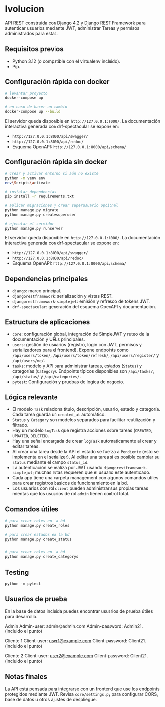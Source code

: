 Ivolucion
=================

API REST construida con Django 4.2 y Django REST Framework para autenticar usuarios mediante JWT, administrar Tareas y permisos administrados para estas.

Requisitos previos
------------------

- Python 3.12 (o compatible con el virtualenv incluido).
- Pip.

Configuración rápida con docker
--------------------

```bash
# levantar proyecto
docker-compose up

# en caso de hacer un cambio
docker-compose up --build
```

El servidor queda disponible en `http://127.0.0.1:8000/`. La documentación interactiva generada con drf-spectacular se expone en:

- `http://127.0.0.1:8000/api/swagger/`
- `http://127.0.0.1:8000/api/redoc/`
- Esquema OpenAPI: `http://127.0.0.1:8000/api/schema/`

Configuración rápida sin docker
--------------------

```bash
# crear y activar entorno si aún no existe
python -m venv env
env\Scripts\activate

# instalar dependencias
pip install -r requirements.txt

# aplicar migraciones y crear superusuario opcional
python manage.py migrate
python manage.py createsuperuser

# ejecutar el servidor
python manage.py runserver
```

El servidor queda disponible en `http://127.0.0.1:8000/`. La documentación interactiva generada con drf-spectacular se expone en:

- `http://127.0.0.1:8000/api/swagger/`
- `http://127.0.0.1:8000/api/redoc/`
- Esquema OpenAPI: `http://127.0.0.1:8000/api/schema/`



Dependencias principales
------------------------

- `django`: marco principal.
- `djangorestframework`: serialización y vistas REST.
- `djangorestframework-simplejwt`: emisión y refresco de tokens JWT.
- `drf-spectacular`: generación del esquema OpenAPI y documentación.

Estructura de aplicaciones
--------------------------

- `core`: configuración global, integración de SimpleJWT y ruteo de la documentación y URLs principales.
- `users`: gestión de usuarios (registro, login con JWT, permisos y serializadores para el frontend). Expone endpoints como `/api/users/token/`, `/api/users/token/refresh/`, `/api/users/register/` y `/api/users/me/`.
- `tasks`: modelo y API para administrar tareas, estados (`Status`) y categorías (`Category`). Endpoints típicos disponibles son `/api/tasks/`, `/api/status/` y `/api/categories/`.
- `pytest`: Configuración y pruebas de logica de negocio.

Lógica relevante
----------------

- El modelo `Task` relaciona título, descripción, usuario, estado y categoría. Cada tarea guarda un `created_at` automático.
- `Status` y `Category` son modelos separados para facilitar reutilización y filtrado.
- Hay un modelo `logTask` que registra acciones sobre tareas (`CREATED`, `UPDATED`, `DELETED`).
- Hay una señal encargada de crear `logTask` automaticamente al crear y editar tareas.
- Al crear una tarea desde la API el estado se fuerza a `Pendiente` (esto se implementa en el serializer). Al editar una tarea sí es posible cambiar su `status` mediante el campo `status_id`.
- La autenticación se realiza por JWT usando `djangorestframework-simplejwt`; muchas rutas requieren que el usuario esté autenticado.
- Cada app tiene una carpeta management con algunos comandos utiles para crear registros basicos de funcionamiento en la bd.
- Los usuarios con rol `client` pueden administrar sus propias tareas mientas que los usuarios de rol `admin` tienen control total.

Comandos útiles
---------------

```bash
# para crear roles en la bd
python manage.py create_roles

# para crear estados en la bd
python manage.py create_status


# para crear roles en la bd
python manage.py create_categorys

```


Testing
---------------
```Para ejecutar los tests
python -m pytest
```

Usuarios de prueba
------------------

En la base de datos incluida puedes encontrar usuarios de prueba útiles para desarrollo. 

Admin
Admin-user: admin@admin.com
Admin-password: Admin21. (incluido el punto)

Cliente 1
Client-user: user1@example.com
Client-password: Client21. (incluido el punto)

Cliente 2
Client-user: user2@example.com
Client-password: Client21. (incluido el punto)



Notas finales
------------

La API está pensada para integrarse con un frontend que use los endpoints protegidos mediante JWT. Revisa `core/settings.py` para configurar CORS, base de datos u otros ajustes de despliegue.
